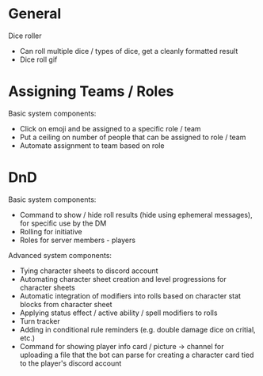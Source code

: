 # General
Dice roller
- Can roll multiple dice / types of dice, get a cleanly formatted result
- Dice roll gif

# Assigning Teams / Roles
Basic system components:
- Click on emoji and be assigned to a specific role / team
- Put a ceiling on number of people that can be assigned to role / team
- Automate assignment to team based on role

# DnD
Basic system components:
- Command to show / hide roll results (hide using ephemeral messages), for specific use by the DM
- Rolling for initiative
- Roles for server members - players

Advanced system components:
- Tying character sheets to discord account
- Automating character sheet creation and level progressions for character sheets
- Automatic integration of modifiers into rolls based on character stat blocks from character sheet
- Applying status effect / active ability / spell modifiers to rolls
- Turn tracker
- Adding in conditional rule reminders (e.g. double damage dice on critial, etc.)
- Command for showing player info card / picture -> channel for uploading a file that the bot can parse for creating a character card tied to the player's discord account
